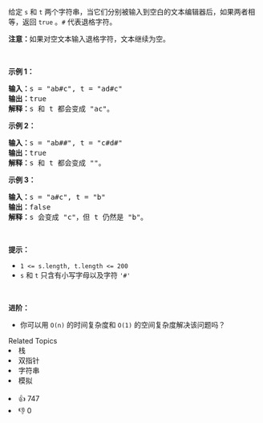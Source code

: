 <p>给定 <code>s</code> 和 <code>t</code> 两个字符串，当它们分别被输入到空白的文本编辑器后，如果两者相等，返回 <code>true</code> 。<code>#</code> 代表退格字符。</p>

<p><strong>注意：</strong>如果对空文本输入退格字符，文本继续为空。</p>

<p>&nbsp;</p>

<p><strong>示例 1：</strong></p>

<pre>
<strong>输入：</strong>s = "ab#c", t = "ad#c"
<strong>输出：</strong>true
<strong>解释：</strong>s 和 t 都会变成 "ac"。
</pre>

<p><strong>示例 2：</strong></p>

<pre>
<strong>输入：</strong>s = "ab##", t = "c#d#"
<strong>输出：</strong>true
<strong>解释：</strong>s 和 t 都会变成 ""。
</pre>

<p><strong>示例 3：</strong></p>

<pre>
<strong>输入：</strong>s = "a#c", t = "b"
<strong>输出：</strong>false
<strong>解释：</strong>s 会变成 "c"，但 t 仍然是 "b"。</pre>

<p>&nbsp;</p>

<p><strong>提示：</strong></p>

<ul> 
 <li><code>1 &lt;= s.length, t.length &lt;= 200</code></li> 
 <li><code>s</code> 和 <code>t</code> 只含有小写字母以及字符 <code>'#'</code></li> 
</ul>

<p>&nbsp;</p>

<p><strong>进阶：</strong></p>

<ul> 
 <li>你可以用 <code>O(n)</code> 的时间复杂度和 <code>O(1)</code> 的空间复杂度解决该问题吗？</li> 
</ul>

<div><div>Related Topics</div><div><li>栈</li><li>双指针</li><li>字符串</li><li>模拟</li></div></div><br><div><li>👍 747</li><li>👎 0</li></div>
